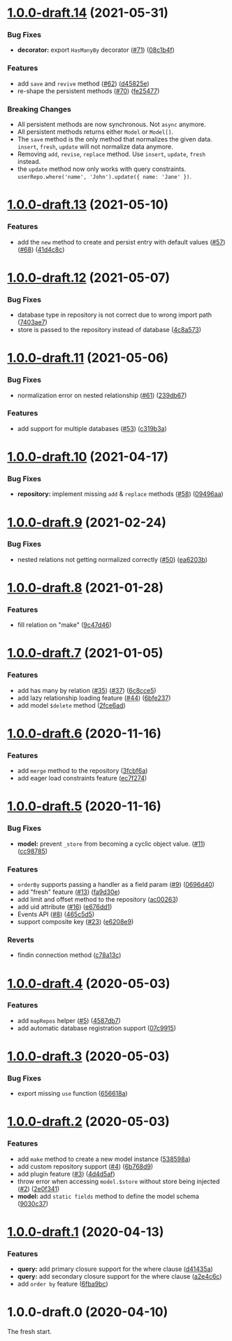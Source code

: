 # [1.0.0-draft.14](https://github.com/vuex-orm/vuex-orm-next/compare/v1.0.0-draft.13...v1.0.0-draft.14) (2021-05-31)

### Bug Fixes

* **decorator:** export `HasManyBy` decorator ([#71](https://github.com/vuex-orm/vuex-orm-next/issues/71)) ([08c1b4f](https://github.com/vuex-orm/vuex-orm-next/commit/08c1b4fd4b25cac3f9ff475d64104202713b92ea))

### Features

* add `save` and `revive` method ([#62](https://github.com/vuex-orm/vuex-orm-next/issues/62)) ([d45825e](https://github.com/vuex-orm/vuex-orm-next/commit/d45825ea378e325c483b0167ff8260bc0de38541))
* re-shape the persistent methods ([#70](https://github.com/vuex-orm/vuex-orm-next/issues/70)) ([fe25477](https://github.com/vuex-orm/vuex-orm-next/commit/fe25477f5a4980a01c49211089c7c2de74df0462))

### Breaking Changes

- All persistent methods are now synchronous. Not `async` anymore.
- All persistent methods returns either `Model` or `Model[]`.
- The `save` method is the only method that normalizes the given data. `insert`, `fresh`, `update` will not normalize data anymore.
- Removing `add`, `revise`, `replace` method. Use `insert`, `update`, `fresh` instead.
- the `update` method now only works with query constraints. `userRepo.where('name', 'John').update({ name: 'Jane' })`.

# [1.0.0-draft.13](https://github.com/vuex-orm/vuex-orm-next/compare/v1.0.0-draft.12...v1.0.0-draft.13) (2021-05-10)

### Features

* add the `new` method to create and persist entry with default values ([#57](https://github.com/vuex-orm/vuex-orm-next/issues/57)) ([#68](https://github.com/vuex-orm/vuex-orm-next/issues/68)) ([41d4c8c](https://github.com/vuex-orm/vuex-orm-next/commit/41d4c8c52091b1c31100f95621a89529dfbcd7a8))

# [1.0.0-draft.12](https://github.com/vuex-orm/vuex-orm-next/compare/v1.0.0-draft.11...v1.0.0-draft.12) (2021-05-07)

### Bug Fixes

* database type in repository is not correct due to wrong import path ([7403ae7](https://github.com/vuex-orm/vuex-orm-next/commit/7403ae70504f8fa1cf3b66317b0e8527b991dbac))
* store is passed to the repository instead of database ([4c8a573](https://github.com/vuex-orm/vuex-orm-next/commit/4c8a5738f7a35367a8d3c3b022bb5da657e39181))

# [1.0.0-draft.11](https://github.com/vuex-orm/vuex-orm-next/compare/v1.0.0-draft.10...v1.0.0-draft.11) (2021-05-06)

### Bug Fixes

* normalization error on nested relationship ([#61](https://github.com/vuex-orm/vuex-orm-next/issues/61)) ([239db67](https://github.com/vuex-orm/vuex-orm-next/commit/239db67c4c750aec447562a55f8eb9ebec34a5cd))

### Features

* add support for multiple databases ([#53](https://github.com/vuex-orm/vuex-orm-next/issues/53)) ([c319b3a](https://github.com/vuex-orm/vuex-orm-next/commit/c319b3a9a84c88c01eb8af426014b70aefe1bc35))

# [1.0.0-draft.10](https://github.com/vuex-orm/vuex-orm-next/compare/v1.0.0-draft.9...v1.0.0-draft.10) (2021-04-17)

### Bug Fixes

* **repository:** implement missing `add` & `replace` methods ([#58](https://github.com/vuex-orm/vuex-orm-next/issues/58)) ([09496aa](https://github.com/vuex-orm/vuex-orm-next/commit/09496aa89c28506fd5d964da44bf607203bc9420))

# [1.0.0-draft.9](https://github.com/vuex-orm/vuex-orm-next/compare/v1.0.0-draft.8...v1.0.0-draft.9) (2021-02-24)

### Bug Fixes

* nested relations not getting normalized correctly ([#50](https://github.com/vuex-orm/vuex-orm-next/issues/50)) ([ea6203b](https://github.com/vuex-orm/vuex-orm-next/commit/ea6203ba0ec907b4e0a1c00fea1b961315d02de2))

# [1.0.0-draft.8](https://github.com/vuex-orm/vuex-orm-next/compare/v1.0.0-draft.7...v1.0.0-draft.8) (2021-01-28)

### Features

* fill relation on "make" ([9c47d46](https://github.com/vuex-orm/vuex-orm-next/commit/9c47d46d0b07d3a04a4f3d42523f026eb5d0cd66))

# [1.0.0-draft.7](https://github.com/vuex-orm/vuex-orm-next/compare/v1.0.0-draft.6...v1.0.0-draft.7) (2021-01-05)

### Features

* add has many by relation ([#35](https://github.com/vuex-orm/vuex-orm-next/issues/35)) ([#37](https://github.com/vuex-orm/vuex-orm-next/issues/37)) ([6c8cce5](https://github.com/vuex-orm/vuex-orm-next/commit/6c8cce5047d626f84bbcb1c4222d00740fd7b214))
* add lazy relationship loading feature ([#44](https://github.com/vuex-orm/vuex-orm-next/issues/44)) ([6bfe237](https://github.com/vuex-orm/vuex-orm-next/commit/6bfe237a56581279c5119dcbfa2a2e576d104240))
* add model `$delete` method ([2fce6ad](https://github.com/vuex-orm/vuex-orm-next/commit/2fce6adee74d1ff4f8fe5ea471c4124c05a9b0e7))

# [1.0.0-draft.6](https://github.com/vuex-orm/vuex-orm-next/compare/v1.0.0-draft.5...v1.0.0-draft.6) (2020-11-16)


### Features

* add `merge` method to the repository ([3fcbf6a](https://github.com/vuex-orm/vuex-orm-next/commit/3fcbf6a40f95fd20182c9ab45ed33545a81ac0b8))
* add eager load constraints feature ([ec7f274](https://github.com/vuex-orm/vuex-orm-next/commit/ec7f2744ab9bea551740bec1a09dd562bca47b90))



# [1.0.0-draft.5](https://github.com/vuex-orm/vuex-orm-next/compare/v1.0.0-draft.4...v1.0.0-draft.5) (2020-11-16)


### Bug Fixes

* **model:** prevent `_store` from becoming a cyclic object value. ([#11](https://github.com/vuex-orm/vuex-orm-next/issues/11)) ([cc98785](https://github.com/vuex-orm/vuex-orm-next/commit/cc9878590903f359b14f7b73bbee753827608623))


### Features

* `orderBy` supports passing a handler as a field param ([#9](https://github.com/vuex-orm/vuex-orm-next/issues/9)) ([0696d40](https://github.com/vuex-orm/vuex-orm-next/commit/0696d40eb6810f5c92cd2441c80907858bf001bf))
* add "fresh" feature ([#13](https://github.com/vuex-orm/vuex-orm-next/issues/13)) ([fa9d30e](https://github.com/vuex-orm/vuex-orm-next/commit/fa9d30e5afc95d792ebb8fef86aebc599fcb3fa4))
* add limit and offset method to the repository ([ac00263](https://github.com/vuex-orm/vuex-orm-next/commit/ac002638a7547ed218c6c7be1f57d4b19508735c))
* add uid attribute ([#16](https://github.com/vuex-orm/vuex-orm-next/issues/16)) ([e676dd1](https://github.com/vuex-orm/vuex-orm-next/commit/e676dd1b18eb8fcd7f6367a862057307489abfe6))
* Events API ([#8](https://github.com/vuex-orm/vuex-orm-next/issues/8)) ([465c5d5](https://github.com/vuex-orm/vuex-orm-next/commit/465c5d5ba306c6bbb526822adb169dfbe97a5829))
* support composite key ([#23](https://github.com/vuex-orm/vuex-orm-next/issues/23)) ([e6208e9](https://github.com/vuex-orm/vuex-orm-next/commit/e6208e90cd968040c495bb186310fa8d7309cfae))


### Reverts

* findin connection method ([c78a13c](https://github.com/vuex-orm/vuex-orm-next/commit/c78a13cb596d0abe4fd0d5459a4c7de74ae646c5))



# [1.0.0-draft.4](https://github.com/vuex-orm/vuex-orm-next/compare/v1.0.0-draft.3...v1.0.0-draft.4) (2020-05-03)


### Features

* add `mapRepos` helper ([#5](https://github.com/vuex-orm/vuex-orm-next/issues/5)) ([4587db7](https://github.com/vuex-orm/vuex-orm-next/commit/4587db7599210d25f077cd2818b038c4982ed892))
* add automatic database registration support ([07c9915](https://github.com/vuex-orm/vuex-orm-next/commit/07c991523d6bf15cf060832ef2bf5297f80a5e68))



# [1.0.0-draft.3](https://github.com/vuex-orm/vuex-orm-next/compare/v1.0.0-draft.2...v1.0.0-draft.3) (2020-05-03)


### Bug Fixes

* export missing `use` function ([656618a](https://github.com/vuex-orm/vuex-orm-next/commit/656618a5e0402141ce85c46d765c3828d45f96a4))



# [1.0.0-draft.2](https://github.com/vuex-orm/vuex-orm-next/compare/v1.0.0-draft.1...v1.0.0-draft.2) (2020-05-03)


### Features

* add `make` method to create a new model instance ([538598a](https://github.com/vuex-orm/vuex-orm-next/commit/538598ad711fd16e71028bad43dd91137963c516))
* add custom repository support ([#4](https://github.com/vuex-orm/vuex-orm-next/issues/4)) ([6b768d9](https://github.com/vuex-orm/vuex-orm-next/commit/6b768d939a19c811ebc40543dc60ce02412b70eb))
* add plugin feature ([#3](https://github.com/vuex-orm/vuex-orm-next/issues/3)) ([4d4d5af](https://github.com/vuex-orm/vuex-orm-next/commit/4d4d5af0e400fa014bebb7f6e6e257d54fa917e1))
* throw error when accessing `model.$store` without store being injected ([#2](https://github.com/vuex-orm/vuex-orm-next/issues/2)) ([2e0f341](https://github.com/vuex-orm/vuex-orm-next/commit/2e0f3417c6d99eac3e8476b5ff417525fb0e96f8))
* **model:** add `static fields` method to define the model schema ([9030c37](https://github.com/vuex-orm/vuex-orm-next/commit/9030c37d0531f46a8fce2a02aecd45dacb20a84e))



# [1.0.0-draft.1](https://github.com/vuex-orm/vuex-orm-next/compare/v1.0.0-draft.0...v1.0.0-draft.1) (2020-04-13)


### Features

* **query:** add primary closure support for the where clause ([d41435a](https://github.com/vuex-orm/vuex-orm-next/commit/d41435a889b7b72d38884f16645702584931056e))
* **query:** add secondary closure support for the where clause ([a2e4c6c](https://github.com/vuex-orm/vuex-orm-next/commit/a2e4c6ca9c2351f37d645ace6bd2352f1f898d16))
* add `order by` feature ([6fba9bc](https://github.com/vuex-orm/vuex-orm-next/commit/6fba9bc6a8d420dd306418a056c5b15380770ed1))



# 1.0.0-draft.0 (2020-04-10)

The fresh start.
